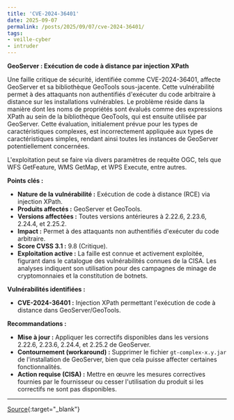```yaml
---
title: 'CVE-2024-36401'
date: 2025-09-07
permalink: /posts/2025/09/07/cve-2024-36401/
tags:
- veille-cyber
- intruder
---
```

**GeoServer : Exécution de code à distance par injection XPath**

Une faille critique de sécurité, identifiée comme CVE-2024-36401, affecte GeoServer et sa bibliothèque GeoTools sous-jacente. Cette vulnérabilité permet à des attaquants non authentifiés d'exécuter du code arbitraire à distance sur les installations vulnérables. Le problème réside dans la manière dont les noms de propriétés sont évalués comme des expressions XPath au sein de la bibliothèque GeoTools, qui est ensuite utilisée par GeoServer. Cette évaluation, initialement prévue pour les types de caractéristiques complexes, est incorrectement appliquée aux types de caractéristiques simples, rendant ainsi toutes les instances de GeoServer potentiellement concernées.

L'exploitation peut se faire via divers paramètres de requête OGC, tels que WFS GetFeature, WMS GetMap, et WPS Execute, entre autres.

**Points clés :**

*   **Nature de la vulnérabilité :** Exécution de code à distance (RCE) via injection XPath.
*   **Produits affectés :** GeoServer et GeoTools.
*   **Versions affectées :** Toutes versions antérieures à 2.22.6, 2.23.6, 2.24.4, et 2.25.2.
*   **Impact :** Permet à des attaquants non authentifiés d'exécuter du code arbitraire.
*   **Score CVSS 3.1 :** 9.8 (Critique).
*   **Exploitation active :** La faille est connue et activement exploitée, figurant dans le catalogue des vulnérabilités connues de la CISA. Les analyses indiquent son utilisation pour des campagnes de minage de cryptomonnaies et la constitution de botnets.

**Vulnérabilités identifiées :**

*   **CVE-2024-36401 :** Injection XPath permettant l'exécution de code à distance dans GeoServer/GeoTools.

**Recommandations :**

*   **Mise à jour :** Appliquer les correctifs disponibles dans les versions 2.22.6, 2.23.6, 2.24.4, et 2.25.2 de GeoServer.
*   **Contournement (workaround) :** Supprimer le fichier `gt-complex-x.y.jar` de l'installation de GeoServer, bien que cela puisse affecter certaines fonctionnalités.
*   **Action requise (CISA) :** Mettre en œuvre les mesures correctives fournies par le fournisseur ou cesser l'utilisation du produit si les correctifs ne sont pas disponibles.

---
[Source](https://cvemon.intruder.io/cves/CVE-2024-36401){:target="_blank"}
